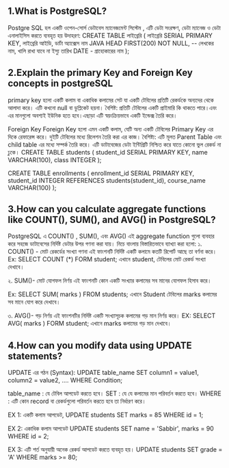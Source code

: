 
## 1.What is PostgreSQL?
Postgre SQL হল একটি ওপেন-সোর্স ডেটাবেস ম্যানেজমেন্ট সিস্টেম , এটি ডেটা সংরক্ষণ, ডেটা ম্যানেজ ও ডেটা এনালাইসিস করতে ব্যবহৃত হয়
উদাহরণ:
CREATE TABLE লাইব্রেরি (
লাইব্রেরি SERIAL PRIMARY KEY, লাইব্রেরি আইডি, ডার্টা অ্যাক্সেস
    নাম JAVA HEAD FIRST(200) NOT NULL, -- লেখকের নাম, খালি রাখা যাবে না
ইস্যু তারিখ DATE - গ্রাহোকারের নাম
);

## 2.Explain the primary Key and Foreign Key concepts in postgreSQL
primary key হলো একটি কলাম বা একাধিক কলামের সেট যা একটি টেবিলের প্রতিটি রেকর্ডকে অন্যদের থেকে আলাদা করে। এটি কখনো null বা ডুপ্লিকেট হয়না।
বৈশিষ্ট: প্রতিটি টেবিলের একটি প্রাইমারি কি থাকতে পারে।এবং এর মানগুলো অবশ্যই ইউনিক হতে হবে।এছাড়া এটি স্বয়ংক্রিয়ভাবে একটি ইন্ডেক্স তৈরি করে।

Foreign Key
Foreign Key হলো এমন একটি কলাম, যেটি অন্য একটি টেবিলের Primary Key এর দিকে রেফারেন্স করে। দুইটি টেবিলের মধ্যে রিলেশন তৈরি করা এর কাজ। 
বৈশিষ্ট্য: 
এটি মূলত Parent Table  এবং child table এর মধ্যে সম্পর্ক তৈরি করে।
এটি ডাটাবেজের ডেটা ইন্টিগ্রিটি নিশ্চিত করে যাতে কোনো ভুল রেকর্ড না ঢুকে।
CREATE TABLE students (
    student_id SERIAL PRIMARY KEY,
    name VARCHAR(100),
    class INTEGER
);

CREATE TABLE enrollments (
    enrollment_id SERIAL PRIMARY KEY,
    student_id INTEGER REFERENCES students(student_id),
    course_name VARCHAR(100)
);


## 3.How can you calculate aggregate functions like COUNT(), SUM(), and AVG() in PostgreSQL?
PostgreSQL এ COUNT() , SUM(), এবং AVG() এই aggregate function গুলো ব্যবহার করে সহজে ডাটাবেসের নির্দিষ্ট ডেটার উপর গণনা করা যায়। নিচে বাংলায় বিস্তারিতভাবে ব্যাখ্যা করা হলো: 
১. COUNT() - মোট রেকর্ডের সংখ্যা গণনা 
     এই ফাংশনটি নির্দিষ্ট একটি কলামে কতটি রিপোর্ট আছে তা বর্ণনা করে। 
Ex: SELECT COUNT (*) FORM student;
এখানে student, টেবিলের মোট রেকর্ড সংখ্যা দেখাবে।

২. SUM()- মোট যোগফল নির্ণয়
   এই ফাংশনটি কোন একটি সংখ্যার কলামের সব মানের যোগফল হিসাব করে।

Ex: SELECT SUM( marks ) FROM students;
এখানে Student টেবিলের marks কলামের সব মানে যোগ করে দেখাবে।

৩. AVG()- গড় নির্ণয় 
    এই ফাংশনটির নির্দিষ্ট একটি সংখ্যাসূচক কলামের গড় মান নির্ণয় করে।
EX: SELECT AVG( marks ) FORM student;
এখানে marks কলামের গড় মান দেখাবে।

## 4.How can you modify data using UPDATE statements?
UPDATE এর গঠন (Syntax):
UPDATE table_name
SET column1 = value1,
        column2 = value2,
        ....
WHERE Condition;

table_name : যে টেবিল আপডেট করতে হবে।
SET : যে যে কলামের মান পরিবর্তন করতে হবে। 
WHERE : এটি কোন record বা রেকর্ডগুলো পরিবর্তন করতে হবে তা নির্ধারণ করে। 

EX 1: একটি কলাম আপডেট, 
UPDATE students
SET marks = 85
WHERE id = 1;

EX 2: একাধিক কলাম আপডেট 
UPDATE students
SET name = 'Sabbir', marks = 90
WHERE id = 2;

EX 3: এটি শর্ত অনুযায়ী অনেক রেকর্ড আপডেট করতে ব্যবহৃত হয়। 
UPDATE students
SET grade = 'A'
WHERE marks >= 80;
